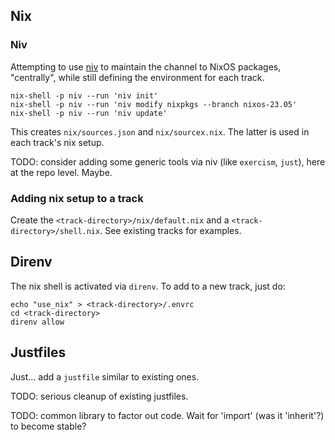 ## Nix

### Niv

Attempting to use [niv](https://github.com/nmattia/niv) to maintain the channel to NixOS
packages, "centrally", while still defining the environment for each track.

    nix-shell -p niv --run 'niv init'
    nix-shell -p niv --run 'niv modify nixpkgs --branch nixos-23.05'
    nix-shell -p niv --run 'niv update'

This creates `nix/sources.json` and `nix/sourcex.nix`. The latter is used in each
track's nix setup.

TODO: consider adding some generic tools via niv (like `exercism`, `just`), here at the
repo level. Maybe.

### Adding nix setup to a track

Create the `<track-directory>/nix/default.nix` and a `<track-directory>/shell.nix`. See
existing tracks for examples.


## Direnv

The nix shell is activated via `direnv`. To add to a new track, just do:

    echo "use_nix" > <track-directory>/.envrc
    cd <track-directory>
    direnv allow

## Justfiles

Just... add a `justfile` similar to existing ones.

TODO: serious cleanup of existing justfiles.

TODO: common library to factor out code. Wait for 'import' (was it 'inherit'?) to become
stable?
